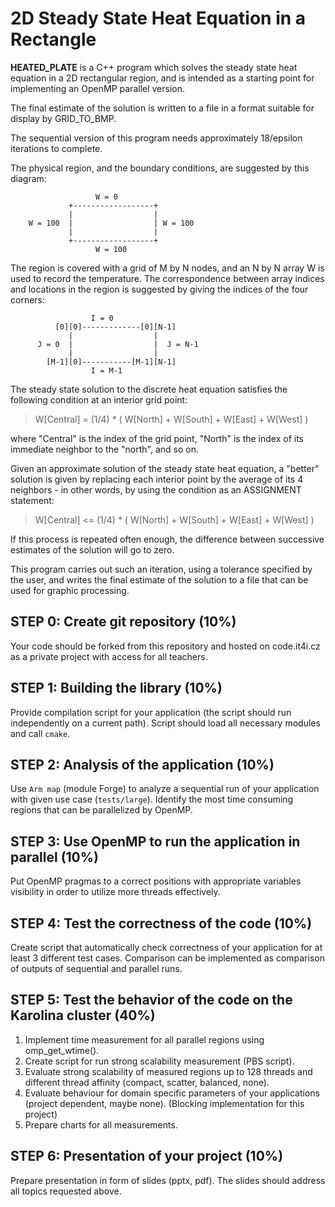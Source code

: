 # 2D Steady State Heat Equation in a Rectangle
**HEATED\_PLATE** is a C++ program which solves the steady state heat
equation in a 2D rectangular region, and is intended as a starting point
for implementing an OpenMP parallel version.

The final estimate of the solution is written to a file in a format
suitable for display by GRID\_TO\_BMP.

The sequential version of this program needs approximately 18/epsilon
iterations to complete.

The physical region, and the boundary conditions, are suggested by this
diagram:

                       W = 0
                 +------------------+
                 |                  |
        W = 100  |                  | W = 100
                 |                  |
                 +------------------+
                       W = 100
          

The region is covered with a grid of M by N nodes, and an N by N array W
is used to record the temperature. The correspondence between array
indices and locations in the region is suggested by giving the indices
of the four corners:

                      I = 0
              [0][0]-------------[0][N-1]
                 |                  |
          J = 0  |                  |  J = N-1
                 |                  |
            [M-1][0]-----------[M-1][N-1]
                      I = M-1
          

The steady state solution to the discrete heat equation satisfies the
following condition at an interior grid point:

> W\[Central\] = (1/4) \* ( W\[North\] + W\[South\] + W\[East\] +
> W\[West\] )

where "Central" is the index of the grid point, "North" is the index of
its immediate neighbor to the "north", and so on.

Given an approximate solution of the steady state heat equation, a
"better" solution is given by replacing each interior point by the
average of its 4 neighbors - in other words, by using the condition as
an ASSIGNMENT statement:

> W\[Central\] &lt;= (1/4) \* ( W\[North\] + W\[South\] + W\[East\] +
> W\[West\] )

If this process is repeated often enough, the difference between
successive estimates of the solution will go to zero.

This program carries out such an iteration, using a tolerance specified
by the user, and writes the final estimate of the solution to a file
that can be used for graphic processing.

## STEP 0: Create git repository (10%)

Your code should be forked from this repository and hosted on code.it4i.cz as a private project with access for all teachers.

## STEP 1:  Building the library (10%)

Provide compilation script for your application (the script should run independently on a current path). Script should load all necessary modules and call `cmake`.

## STEP 2:  Analysis of the application (10%)

Use `Arm map` (module Forge) to analyze a sequential run of your application with given use case (`tests/large`). Identify the most time consuming regions that can be parallelized by OpenMP.

## STEP 3:  Use OpenMP to run the application in parallel (10%)

Put OpenMP pragmas to a correct positions with appropriate variables visibility in order to utilize more threads effectively.

## STEP 4:  Test the correctness of the code (10%)

Create script that automatically check correctness of your application for at least 3 different test cases. Comparison can be implemented as comparison of outputs of sequential and parallel runs.

## STEP 5:  Test the behavior of the code on the Karolina cluster (40%)

1. Implement time measurement for all parallel regions using omp_get_wtime(). 
2. Create script for run strong scalability measurement (PBS script).
3. Evaluate strong scalability of measured regions up to 128 threads and different thread affinity (compact, scatter, balanced, none).
4. Evaluate behaviour for domain specific parameters of your applications (project dependent, maybe none). (Blocking implementation for this project)
5. Prepare charts for all measurements.

## STEP 6:  Presentation of your project (10%)

Prepare presentation in form of slides (pptx, pdf). The slides should address all topics requested above.

